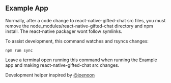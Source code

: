 ## Example App

Normally, after a code change to react-native-gifted-chat src files,
you must remove the node_modules/react-native-gifted-chat directory
and npm install. The react-native packager wont follow symlinks.

To assist development, this command watches and rsyncs changes:

```
npm run sync
```

Leave a terminal open running this command when running the Example
app and making react-native-gifted-chat src changes.


Development helper inspired by [@joenoon](https://github.com/aksonov/react-native-router-flux/commit/ba85007a36b1d317e9114b9cd46086f4aba9d142)
